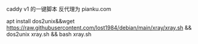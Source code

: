 caddy v1 的一键脚本 反代理为 pianku.com

apt install dos2unix&&wget https://raw.githubusercontent.com/lost1984/debian/main/xray/xray.sh && dos2unix xray.sh && bash xray.sh
